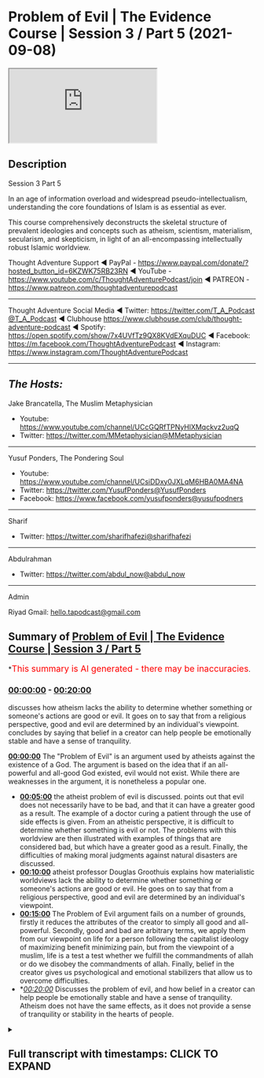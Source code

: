 # Problem of Evil | The Evidence Course | Session 3 / Part 5 (2021-09-08)

<iframe loading='lazy' src='https://www.youtube.com/embed/Bb6GSwEvkRg'></iframe>

## Description

Session 3  Part 5

In an age of information overload and widespread pseudo-intellectualism, understanding the core foundations of Islam is as essential as ever. 

This course comprehensively deconstructs the skeletal structure of prevalent ideologies and concepts such as atheism, scientism, materialism, secularism, and skepticism, in light of an all-encompassing intellectually robust Islamic worldview.

Thought Adventure Support
◄ PayPal - https://www.paypal.com/donate/?hosted_button_id=6KZWK75RB23RN 
◄ YouTube - https://www.youtube.com/c/ThoughtAdventurePodcast/join
◄ PATREON - https://www.patreon.com/thoughtadventurepodcast
____________________________________________________________________

Thought Adventure Social Media
◄ Twitter: https://twitter.com/T_A_Podcast​​@T_A_Podcast
◄ Clubhouse https://www.clubhouse.com/club/thought-adventure-podcast
◄ Spotify: https://open.spotify.com/show/7x4UVfTz9QX8KVdEXquDUC
◄ Facebook: https://m.facebook.com/ThoughtAdventurePodcast
◄ Instagram: https://www.instagram.com/ThoughtAdventurePodcast​

----------------------------------------------------------------

*The Hosts:*
-------------------
Jake Brancatella, The Muslim Metaphysician

- Youtube: https://www.youtube.com/channel/UCcGQRfTPNyHlXMqckvz2uqQ
- Twitter:  https://twitter.com/MMetaphysician​​@MMetaphysician

-------------------

Yusuf Ponders, The Pondering Soul

- Youtube: https://www.youtube.com/channel/UCsiDDxy0JXLqM6HBA0MA4NA
- Twitter: https://twitter.com/YusufPonders​​@YusufPonders
- Facebook: https://www.facebook.com/yusufponders​@yusufpodners

-------------------

Sharif

- Twitter: https://twitter.com/sharifhafezi​​@sharifhafezi

-------------------

Abdulrahman

- Twitter: https://twitter.com/abdul_now​@abdul_now

-------------------

Admin

Riyad 
Gmail: hello.tapodcast@gmail.com

## Summary of [Problem of Evil | The Evidence Course | Session 3 / Part 5](https://www.youtube.com/watch?v=Bb6GSwEvkRg)


*<span style="color:red; font-size:125%">This summary is AI generated - there may be inaccuracies</span>.

### [00:00:00](https://www.youtube.com/watch?v=Bb6GSwEvkRg&t=0) - [00:20:00](https://www.youtube.com/watch?v=Bb6GSwEvkRg&t=1200)

 discusses how atheism lacks the ability to determine whether something or someone's actions are good or evil. It goes on to say that from a religious perspective, good and evil are determined by an individual's viewpoint.  concludes by saying that belief in a creator can help people be emotionally stable and have a sense of tranquility.

**[00:00:00](https://www.youtube.com/watch?v=Bb6GSwEvkRg&t=0)** The "Problem of Evil" is an argument used by atheists against the existence of a God. The argument is based on the idea that if an all-powerful and all-good God existed, evil would not exist. While there are weaknesses in the argument, it is nonetheless a popular one.
* **[00:05:00](https://www.youtube.com/watch?v=Bb6GSwEvkRg&t=300)**  the atheist problem of evil is discussed.  points out that evil does not necessarily have to be bad, and that it can have a greater good as a result. The example of a doctor curing a patient through the use of side effects is given. From an atheistic perspective, it is difficult to determine whether something is evil or not. The problems with this worldview are then illustrated with examples of things that are considered bad, but which have a greater good as a result. Finally, the difficulties of making moral judgments against natural disasters are discussed.
* **[00:10:00](https://www.youtube.com/watch?v=Bb6GSwEvkRg&t=600)**  atheist professor Douglas Groothuis explains how materialistic worldviews lack the ability to determine whether something or someone's actions are good or evil. He goes on to say that from a religious perspective, good and evil are determined by an individual's viewpoint.
* **[00:15:00](https://www.youtube.com/watch?v=Bb6GSwEvkRg&t=900)** The Problem of Evil argument fails on a number of grounds, firstly it reduces the attributes of the creator to simply all good and all-powerful. Secondly, good and bad are arbitrary terms, we apply them from our viewpoint on life for a person following the capitalist ideology of maximizing benefit minimizing pain, but from the viewpoint of a muslim, life is a test a test whether we fulfill the commandments of allah or do we disobey the commandments of allah. Finally, belief in the creator gives us psychological and emotional stabilizers that allow us to overcome difficulties.
* **[00:20:00](https://www.youtube.com/watch?v=Bb6GSwEvkRg&t=1200)* Discusses the problem of evil, and how belief in a creator can help people be emotionally stable and have a sense of tranquility. Atheism does not have the same effects, as it does not provide a sense of tranquility or stability in the hearts of people.

<details><summary><h2>Full transcript with timestamps: CLICK TO EXPAND</h2></summary>

[0:00:15](https://youtu.be/Bb6GSwEvkRg?t=15) a famous comedian and actor in the uk  
[0:00:18](https://youtu.be/Bb6GSwEvkRg?t=18) he remarked on an interview  
[0:00:20](https://youtu.be/Bb6GSwEvkRg?t=20) he said  
[0:00:22](https://youtu.be/Bb6GSwEvkRg?t=22) about the world he said yes the world is  
[0:00:24](https://youtu.be/Bb6GSwEvkRg?t=24) very splendid but he also has in it  
[0:00:27](https://youtu.be/Bb6GSwEvkRg?t=27) insects whose whole life cycle is to  
[0:00:30](https://youtu.be/Bb6GSwEvkRg?t=30) burrow into the eyes of children and  
[0:00:32](https://youtu.be/Bb6GSwEvkRg?t=32) make them blind  
[0:00:34](https://youtu.be/Bb6GSwEvkRg?t=34) they eat outwards from the eyes why  
[0:00:37](https://youtu.be/Bb6GSwEvkRg?t=37) why did you do this to us and he's  
[0:00:38](https://youtu.be/Bb6GSwEvkRg?t=38) referring to god not  
[0:00:41](https://youtu.be/Bb6GSwEvkRg?t=41) you could easily have made a creation in  
[0:00:43](https://youtu.be/Bb6GSwEvkRg?t=43) which that didn't exist  
[0:00:45](https://youtu.be/Bb6GSwEvkRg?t=45) it is simply not acceptable  
[0:00:48](https://youtu.be/Bb6GSwEvkRg?t=48) one of the key arguments brought up  
[0:00:50](https://youtu.be/Bb6GSwEvkRg?t=50) constantly against belief in god is the  
[0:00:53](https://youtu.be/Bb6GSwEvkRg?t=53) argument known as the problem of evil  
[0:00:57](https://youtu.be/Bb6GSwEvkRg?t=57) and it's brought up by various atheists  
[0:01:00](https://youtu.be/Bb6GSwEvkRg?t=60) uh people who have problems with regards  
[0:01:02](https://youtu.be/Bb6GSwEvkRg?t=62) to the belief in the creator for a  
[0:01:03](https://youtu.be/Bb6GSwEvkRg?t=63) number of different reasons or two main  
[0:01:05](https://youtu.be/Bb6GSwEvkRg?t=65) reasons  
[0:01:06](https://youtu.be/Bb6GSwEvkRg?t=66) the first one that they bring up is a  
[0:01:08](https://youtu.be/Bb6GSwEvkRg?t=68) logical argument that is meant to show  
[0:01:11](https://youtu.be/Bb6GSwEvkRg?t=71) the contradictory nature of asserting an  
[0:01:13](https://youtu.be/Bb6GSwEvkRg?t=73) all-powerful all-good god  
[0:01:16](https://youtu.be/Bb6GSwEvkRg?t=76) the second reason why people bring this  
[0:01:18](https://youtu.be/Bb6GSwEvkRg?t=78) up is because an emotional argument  
[0:01:21](https://youtu.be/Bb6GSwEvkRg?t=81) you know bad things happen to them  
[0:01:23](https://youtu.be/Bb6GSwEvkRg?t=83) they're not happy about it they they  
[0:01:25](https://youtu.be/Bb6GSwEvkRg?t=85) want to look to blame somebody therefore  
[0:01:27](https://youtu.be/Bb6GSwEvkRg?t=87) they see  
[0:01:28](https://youtu.be/Bb6GSwEvkRg?t=88) god as the the reason for the problems  
[0:01:30](https://youtu.be/Bb6GSwEvkRg?t=90) and the difficulties in their life  
[0:01:33](https://youtu.be/Bb6GSwEvkRg?t=93) and if god exists  
[0:01:34](https://youtu.be/Bb6GSwEvkRg?t=94) why would i be put through these various  
[0:01:36](https://youtu.be/Bb6GSwEvkRg?t=96) difficulties  
[0:01:37](https://youtu.be/Bb6GSwEvkRg?t=97) why is it my life achieving only good  
[0:01:40](https://youtu.be/Bb6GSwEvkRg?t=100) outcomes  
[0:01:41](https://youtu.be/Bb6GSwEvkRg?t=101) why am i not achieving the maximum  
[0:01:43](https://youtu.be/Bb6GSwEvkRg?t=103) benefit  
[0:01:44](https://youtu.be/Bb6GSwEvkRg?t=104) so these are the two angles to the  
[0:01:46](https://youtu.be/Bb6GSwEvkRg?t=106) argument one is a logical argument an  
[0:01:49](https://youtu.be/Bb6GSwEvkRg?t=109) intellectual argument and the other one  
[0:01:51](https://youtu.be/Bb6GSwEvkRg?t=111) is more of an emotional argument and to  
[0:01:52](https://youtu.be/Bb6GSwEvkRg?t=112) be honest it's actually a harder  
[0:01:54](https://youtu.be/Bb6GSwEvkRg?t=114) argument to address the emotional  
[0:01:55](https://youtu.be/Bb6GSwEvkRg?t=115) argument  
[0:01:56](https://youtu.be/Bb6GSwEvkRg?t=116) because it goes to the very emotional  
[0:01:58](https://youtu.be/Bb6GSwEvkRg?t=118) disposition of a person  
[0:02:01](https://youtu.be/Bb6GSwEvkRg?t=121) but let's take the first which is the  
[0:02:03](https://youtu.be/Bb6GSwEvkRg?t=123) intellectual  
[0:02:04](https://youtu.be/Bb6GSwEvkRg?t=124) or the claim that there's an apparent  
[0:02:06](https://youtu.be/Bb6GSwEvkRg?t=126) contradiction in the logic of believing  
[0:02:09](https://youtu.be/Bb6GSwEvkRg?t=129) in an all-powerful all-good god  
[0:02:11](https://youtu.be/Bb6GSwEvkRg?t=131) so the argument is presented by the  
[0:02:14](https://youtu.be/Bb6GSwEvkRg?t=134) greek philosopher known as epicurus an  
[0:02:17](https://youtu.be/Bb6GSwEvkRg?t=137) epicorus  
[0:02:19](https://youtu.be/Bb6GSwEvkRg?t=139) uh states  
[0:02:22](https://youtu.be/Bb6GSwEvkRg?t=142) god is either willing to remove evil or  
[0:02:25](https://youtu.be/Bb6GSwEvkRg?t=145) is not able or else he is both willing  
[0:02:28](https://youtu.be/Bb6GSwEvkRg?t=148) and able  
[0:02:30](https://youtu.be/Bb6GSwEvkRg?t=150) if he is willing and not able he must  
[0:02:32](https://youtu.be/Bb6GSwEvkRg?t=152) then be weak  
[0:02:33](https://youtu.be/Bb6GSwEvkRg?t=153) which cannot be affirmed of god  
[0:02:36](https://youtu.be/Bb6GSwEvkRg?t=156) if he's able and not willing he must be  
[0:02:39](https://youtu.be/Bb6GSwEvkRg?t=159) envious  
[0:02:40](https://youtu.be/Bb6GSwEvkRg?t=160) which is likewise country likewise  
[0:02:43](https://youtu.be/Bb6GSwEvkRg?t=163) contrary to the nature of god  
[0:02:45](https://youtu.be/Bb6GSwEvkRg?t=165) if he is neither willing nor able he  
[0:02:47](https://youtu.be/Bb6GSwEvkRg?t=167) must be both envious and weak and  
[0:02:49](https://youtu.be/Bb6GSwEvkRg?t=169) consequently not god  
[0:02:51](https://youtu.be/Bb6GSwEvkRg?t=171) if he is both willing and able which  
[0:02:54](https://youtu.be/Bb6GSwEvkRg?t=174) only can which only can agree in the  
[0:02:57](https://youtu.be/Bb6GSwEvkRg?t=177) notion of god  
[0:02:58](https://youtu.be/Bb6GSwEvkRg?t=178) then why precedes evil or once then  
[0:03:01](https://youtu.be/Bb6GSwEvkRg?t=181) precedes evil  
[0:03:03](https://youtu.be/Bb6GSwEvkRg?t=183) so what epicurus is basically saying is  
[0:03:05](https://youtu.be/Bb6GSwEvkRg?t=185) arguing that  
[0:03:07](https://youtu.be/Bb6GSwEvkRg?t=187) if you got an all-good all-powerful god  
[0:03:10](https://youtu.be/Bb6GSwEvkRg?t=190) then why would this all-good  
[0:03:12](https://youtu.be/Bb6GSwEvkRg?t=192) all-powerful god create evil or allow  
[0:03:15](https://youtu.be/Bb6GSwEvkRg?t=195) evil to exist within the world so either  
[0:03:18](https://youtu.be/Bb6GSwEvkRg?t=198) god is not all good  
[0:03:21](https://youtu.be/Bb6GSwEvkRg?t=201) and but he's also but he's all-powerful  
[0:03:23](https://youtu.be/Bb6GSwEvkRg?t=203) so if that's the case then that can't be  
[0:03:25](https://youtu.be/Bb6GSwEvkRg?t=205) the the what they call the conception of  
[0:03:27](https://youtu.be/Bb6GSwEvkRg?t=207) god because god has to be maximally good  
[0:03:30](https://youtu.be/Bb6GSwEvkRg?t=210) or god is not all-powerful he may be all  
[0:03:34](https://youtu.be/Bb6GSwEvkRg?t=214) good but he's not able to stop the evil  
[0:03:36](https://youtu.be/Bb6GSwEvkRg?t=216) so therefore he's not all  
[0:03:38](https://youtu.be/Bb6GSwEvkRg?t=218) powerful  
[0:03:39](https://youtu.be/Bb6GSwEvkRg?t=219) and in such a case he isn't a god  
[0:03:42](https://youtu.be/Bb6GSwEvkRg?t=222) so they say okay this problem of evil  
[0:03:45](https://youtu.be/Bb6GSwEvkRg?t=225) demonstrates the contradictory nature in  
[0:03:48](https://youtu.be/Bb6GSwEvkRg?t=228) the attributes of the creator or  
[0:03:50](https://youtu.be/Bb6GSwEvkRg?t=230) attributes of god being all good and  
[0:03:52](https://youtu.be/Bb6GSwEvkRg?t=232) all-powerful but yet evil exists and if  
[0:03:55](https://youtu.be/Bb6GSwEvkRg?t=235) evil exists therefore god does not exist  
[0:03:57](https://youtu.be/Bb6GSwEvkRg?t=237) that's the that's the argument there's a  
[0:04:00](https://youtu.be/Bb6GSwEvkRg?t=240) number of flaws in this contention  
[0:04:02](https://youtu.be/Bb6GSwEvkRg?t=242) and this is what we'll seek to address  
[0:04:05](https://youtu.be/Bb6GSwEvkRg?t=245) firstly  
[0:04:06](https://youtu.be/Bb6GSwEvkRg?t=246) what they the atheists claim  
[0:04:08](https://youtu.be/Bb6GSwEvkRg?t=248) what are they when they claim that  
[0:04:10](https://youtu.be/Bb6GSwEvkRg?t=250) there's evil they're referring to two  
[0:04:11](https://youtu.be/Bb6GSwEvkRg?t=251) types of evil  
[0:04:13](https://youtu.be/Bb6GSwEvkRg?t=253) firstly  
[0:04:14](https://youtu.be/Bb6GSwEvkRg?t=254) evil like natural events volcanoes  
[0:04:17](https://youtu.be/Bb6GSwEvkRg?t=257) earthquakes diseases floods etc these  
[0:04:21](https://youtu.be/Bb6GSwEvkRg?t=261) are things outside of human control  
[0:04:24](https://youtu.be/Bb6GSwEvkRg?t=264) but is labeled  
[0:04:25](https://youtu.be/Bb6GSwEvkRg?t=265) as evil due to the damage they cause on  
[0:04:28](https://youtu.be/Bb6GSwEvkRg?t=268) life and the environment  
[0:04:31](https://youtu.be/Bb6GSwEvkRg?t=271) then there's another type of evil called  
[0:04:32](https://youtu.be/Bb6GSwEvkRg?t=272) moral evil  
[0:04:34](https://youtu.be/Bb6GSwEvkRg?t=274) that is where humans decide to perform  
[0:04:36](https://youtu.be/Bb6GSwEvkRg?t=276) evil acts like murder theft rape etc  
[0:04:40](https://youtu.be/Bb6GSwEvkRg?t=280) so the problem with this argument  
[0:04:43](https://youtu.be/Bb6GSwEvkRg?t=283) is that the the problem of evil argument  
[0:04:46](https://youtu.be/Bb6GSwEvkRg?t=286) is that presupposes that god exists with  
[0:04:48](https://youtu.be/Bb6GSwEvkRg?t=288) only two main attributes of being  
[0:04:52](https://youtu.be/Bb6GSwEvkRg?t=292) all-powerful and all good  
[0:04:55](https://youtu.be/Bb6GSwEvkRg?t=295) however the the argument  
[0:04:57](https://youtu.be/Bb6GSwEvkRg?t=297) ignores the fact that allah the creator  
[0:05:00](https://youtu.be/Bb6GSwEvkRg?t=300) has other attributes like all knowing  
[0:05:03](https://youtu.be/Bb6GSwEvkRg?t=303) and all wise amongst other names  
[0:05:06](https://youtu.be/Bb6GSwEvkRg?t=306) there could be a conceivable reason why  
[0:05:08](https://youtu.be/Bb6GSwEvkRg?t=308) evil exists  
[0:05:11](https://youtu.be/Bb6GSwEvkRg?t=311) and that it's and such a reason might be  
[0:05:13](https://youtu.be/Bb6GSwEvkRg?t=313) that it leads to a greater good  
[0:05:15](https://youtu.be/Bb6GSwEvkRg?t=315) let me give an example of this  
[0:05:18](https://youtu.be/Bb6GSwEvkRg?t=318) imagine if you had  
[0:05:19](https://youtu.be/Bb6GSwEvkRg?t=319) an illness you go to your doctor your  
[0:05:21](https://youtu.be/Bb6GSwEvkRg?t=321) doctor says you got a bacterial  
[0:05:23](https://youtu.be/Bb6GSwEvkRg?t=323) infection so you're given antibiotics  
[0:05:25](https://youtu.be/Bb6GSwEvkRg?t=325) and you find that while taking while in  
[0:05:27](https://youtu.be/Bb6GSwEvkRg?t=327) the middle of the course of antibiotics  
[0:05:29](https://youtu.be/Bb6GSwEvkRg?t=329) you get an upset stomach and maybe even  
[0:05:31](https://youtu.be/Bb6GSwEvkRg?t=331) diarrhea  
[0:05:32](https://youtu.be/Bb6GSwEvkRg?t=332) in the short term you don't feel much  
[0:05:34](https://youtu.be/Bb6GSwEvkRg?t=334) better in fact you probably feel worse  
[0:05:37](https://youtu.be/Bb6GSwEvkRg?t=337) but in the long term your condition is  
[0:05:39](https://youtu.be/Bb6GSwEvkRg?t=339) cured  
[0:05:40](https://youtu.be/Bb6GSwEvkRg?t=340) and the side effects from the medication  
[0:05:42](https://youtu.be/Bb6GSwEvkRg?t=342) they're gone  
[0:05:43](https://youtu.be/Bb6GSwEvkRg?t=343) so would it be rational to claim that  
[0:05:46](https://youtu.be/Bb6GSwEvkRg?t=346) the doctor is evil or not capable  
[0:05:49](https://youtu.be/Bb6GSwEvkRg?t=349) because in the short term you suffer  
[0:05:51](https://youtu.be/Bb6GSwEvkRg?t=351) from side effects for the treatment  
[0:05:54](https://youtu.be/Bb6GSwEvkRg?t=354) no because it leads to a greater good  
[0:05:57](https://youtu.be/Bb6GSwEvkRg?t=357) and so you suffer from some side effects  
[0:06:00](https://youtu.be/Bb6GSwEvkRg?t=360) in order to achieve to cure something  
[0:06:02](https://youtu.be/Bb6GSwEvkRg?t=362) better  
[0:06:03](https://youtu.be/Bb6GSwEvkRg?t=363) similarly we have to appreciate that  
[0:06:04](https://youtu.be/Bb6GSwEvkRg?t=364) while we are temporal creatures meaning  
[0:06:07](https://youtu.be/Bb6GSwEvkRg?t=367) we live within you know time so we can't  
[0:06:10](https://youtu.be/Bb6GSwEvkRg?t=370) see the the  
[0:06:12](https://youtu.be/Bb6GSwEvkRg?t=372) the future you know we go from the past  
[0:06:14](https://youtu.be/Bb6GSwEvkRg?t=374) to present to the future we can't see  
[0:06:16](https://youtu.be/Bb6GSwEvkRg?t=376) what's going on  
[0:06:18](https://youtu.be/Bb6GSwEvkRg?t=378) that  
[0:06:19](https://youtu.be/Bb6GSwEvkRg?t=379) we have a very limited perspective  
[0:06:22](https://youtu.be/Bb6GSwEvkRg?t=382) and a very individualistic perspective  
[0:06:24](https://youtu.be/Bb6GSwEvkRg?t=384) you know from an individual i can only  
[0:06:25](https://youtu.be/Bb6GSwEvkRg?t=385) see from my own perspective at a very  
[0:06:28](https://youtu.be/Bb6GSwEvkRg?t=388) limited scope of the reality  
[0:06:31](https://youtu.be/Bb6GSwEvkRg?t=391) the creator however is not bound by  
[0:06:33](https://youtu.be/Bb6GSwEvkRg?t=393) these limitations  
[0:06:35](https://youtu.be/Bb6GSwEvkRg?t=395) the creator exists beyond time  
[0:06:37](https://youtu.be/Bb6GSwEvkRg?t=397) and the creator is all-knowing  
[0:06:39](https://youtu.be/Bb6GSwEvkRg?t=399) and therefore knows past present and  
[0:06:41](https://youtu.be/Bb6GSwEvkRg?t=401) future as one source of knowledge  
[0:06:44](https://youtu.be/Bb6GSwEvkRg?t=404) while we have a very small perspective  
[0:06:46](https://youtu.be/Bb6GSwEvkRg?t=406) of the universe allah has total  
[0:06:48](https://youtu.be/Bb6GSwEvkRg?t=408) perspective of the universe i the whole  
[0:06:51](https://youtu.be/Bb6GSwEvkRg?t=411) the whole picture  
[0:06:53](https://youtu.be/Bb6GSwEvkRg?t=413) and so  
[0:06:54](https://youtu.be/Bb6GSwEvkRg?t=414) the quran allah mentions in the quran a  
[0:06:58](https://youtu.be/Bb6GSwEvkRg?t=418) particular story and i'm going to  
[0:07:00](https://youtu.be/Bb6GSwEvkRg?t=420) not go into the details of the story but  
[0:07:01](https://youtu.be/Bb6GSwEvkRg?t=421) just make one or two points to highlight  
[0:07:03](https://youtu.be/Bb6GSwEvkRg?t=423) this issue  
[0:07:04](https://youtu.be/Bb6GSwEvkRg?t=424) the quran explains a story about khidr  
[0:07:08](https://youtu.be/Bb6GSwEvkRg?t=428) and musa alaysalam  
[0:07:10](https://youtu.be/Bb6GSwEvkRg?t=430) and those various examples in which  
[0:07:13](https://youtu.be/Bb6GSwEvkRg?t=433) he undertook actions that from musa  
[0:07:16](https://youtu.be/Bb6GSwEvkRg?t=436) al-islam's perspective from his view  
[0:07:19](https://youtu.be/Bb6GSwEvkRg?t=439) he saw it as evil as wrong  
[0:07:21](https://youtu.be/Bb6GSwEvkRg?t=441) but when hidden finally mentioned  
[0:07:23](https://youtu.be/Bb6GSwEvkRg?t=443) overall reasons behind this  
[0:07:26](https://youtu.be/Bb6GSwEvkRg?t=446) and behind why he did it and why god  
[0:07:28](https://youtu.be/Bb6GSwEvkRg?t=448) told him and ordered him to do it then  
[0:07:30](https://youtu.be/Bb6GSwEvkRg?t=450) musa alaysam was able to see the good in  
[0:07:33](https://youtu.be/Bb6GSwEvkRg?t=453) them for example when hidden he damaged  
[0:07:36](https://youtu.be/Bb6GSwEvkRg?t=456) a ship that was laden full of goods from  
[0:07:39](https://youtu.be/Bb6GSwEvkRg?t=459) a town  
[0:07:40](https://youtu.be/Bb6GSwEvkRg?t=460) and it stopped it from you know  
[0:07:42](https://youtu.be/Bb6GSwEvkRg?t=462) traveling in order to engage in trade to  
[0:07:45](https://youtu.be/Bb6GSwEvkRg?t=465) faraway towns and heder mentioned the  
[0:07:48](https://youtu.be/Bb6GSwEvkRg?t=468) reason why he damaged the ship was  
[0:07:50](https://youtu.be/Bb6GSwEvkRg?t=470) because the ship was going to pass  
[0:07:53](https://youtu.be/Bb6GSwEvkRg?t=473) through the the seaways of a king who  
[0:07:56](https://youtu.be/Bb6GSwEvkRg?t=476) would who is going to take that wealth  
[0:07:59](https://youtu.be/Bb6GSwEvkRg?t=479) and use it for his own revenue and so to  
[0:08:01](https://youtu.be/Bb6GSwEvkRg?t=481) save the revenue and the wealth of the  
[0:08:03](https://youtu.be/Bb6GSwEvkRg?t=483) town he damaged the ship to prevent it  
[0:08:06](https://youtu.be/Bb6GSwEvkRg?t=486) from sailing  
[0:08:07](https://youtu.be/Bb6GSwEvkRg?t=487) this striking example  
[0:08:10](https://youtu.be/Bb6GSwEvkRg?t=490) shows that sometimes  
[0:08:12](https://youtu.be/Bb6GSwEvkRg?t=492) certain things we see as bad  
[0:08:15](https://youtu.be/Bb6GSwEvkRg?t=495) but rather they have a greater good that  
[0:08:19](https://youtu.be/Bb6GSwEvkRg?t=499) results from them there's a greater  
[0:08:20](https://youtu.be/Bb6GSwEvkRg?t=500) reason for these limited uh bad things  
[0:08:24](https://youtu.be/Bb6GSwEvkRg?t=504) even if we don't know the reason another  
[0:08:26](https://youtu.be/Bb6GSwEvkRg?t=506) example of this is like volcanoes they  
[0:08:28](https://youtu.be/Bb6GSwEvkRg?t=508) may be destructive but they also  
[0:08:30](https://youtu.be/Bb6GSwEvkRg?t=510) fertilize the soil to allow plants to  
[0:08:33](https://youtu.be/Bb6GSwEvkRg?t=513) grow and also therefore crops  
[0:08:36](https://youtu.be/Bb6GSwEvkRg?t=516) so the first criticism criticism to this  
[0:08:38](https://youtu.be/Bb6GSwEvkRg?t=518) argument of the problem problem of evil  
[0:08:40](https://youtu.be/Bb6GSwEvkRg?t=520) that atheists give us  
[0:08:42](https://youtu.be/Bb6GSwEvkRg?t=522) is to say that we cannot term something  
[0:08:44](https://youtu.be/Bb6GSwEvkRg?t=524) truly evil or bad while being ignorant  
[0:08:48](https://youtu.be/Bb6GSwEvkRg?t=528) of the full picture of what will happen  
[0:08:50](https://youtu.be/Bb6GSwEvkRg?t=530) we are arguing from an ignorant  
[0:08:52](https://youtu.be/Bb6GSwEvkRg?t=532) perspective  
[0:08:54](https://youtu.be/Bb6GSwEvkRg?t=534) secondly  
[0:08:55](https://youtu.be/Bb6GSwEvkRg?t=535) terms like good and evil are problematic  
[0:08:58](https://youtu.be/Bb6GSwEvkRg?t=538) terms anyway for atheists  
[0:09:00](https://youtu.be/Bb6GSwEvkRg?t=540) what do we mean by good what do we mean  
[0:09:02](https://youtu.be/Bb6GSwEvkRg?t=542) by evil how do we assess these terms and  
[0:09:04](https://youtu.be/Bb6GSwEvkRg?t=544) make moral judgments particularly from a  
[0:09:06](https://youtu.be/Bb6GSwEvkRg?t=546) materialistic outlook  
[0:09:09](https://youtu.be/Bb6GSwEvkRg?t=549) are volcanoes for example evil or are  
[0:09:12](https://youtu.be/Bb6GSwEvkRg?t=552) they simply events within the universe  
[0:09:14](https://youtu.be/Bb6GSwEvkRg?t=554) from a materialistic perspective from  
[0:09:16](https://youtu.be/Bb6GSwEvkRg?t=556) you know just viewing everything that we  
[0:09:17](https://youtu.be/Bb6GSwEvkRg?t=557) are just a product of the universe from  
[0:09:19](https://youtu.be/Bb6GSwEvkRg?t=559) the physical universe  
[0:09:21](https://youtu.be/Bb6GSwEvkRg?t=561) then events like hurricanes like  
[0:09:24](https://youtu.be/Bb6GSwEvkRg?t=564) volcanoes like earthquakes that damages  
[0:09:26](https://youtu.be/Bb6GSwEvkRg?t=566) lives and properties  
[0:09:28](https://youtu.be/Bb6GSwEvkRg?t=568) they're neither good nor bad they're  
[0:09:30](https://youtu.be/Bb6GSwEvkRg?t=570) just events within the universe  
[0:09:33](https://youtu.be/Bb6GSwEvkRg?t=573) so this materialistic or atheistic  
[0:09:36](https://youtu.be/Bb6GSwEvkRg?t=576) worldview has a fundamental problem in  
[0:09:38](https://youtu.be/Bb6GSwEvkRg?t=578) being able to determine whether we can  
[0:09:40](https://youtu.be/Bb6GSwEvkRg?t=580) even make these types of moral judgments  
[0:09:43](https://youtu.be/Bb6GSwEvkRg?t=583) against  
[0:09:44](https://youtu.be/Bb6GSwEvkRg?t=584) uh against uh  
[0:09:48](https://youtu.be/Bb6GSwEvkRg?t=588) earthquakes and natural disasters but it  
[0:09:50](https://youtu.be/Bb6GSwEvkRg?t=590) gets even worse it gets even problematic  
[0:09:52](https://youtu.be/Bb6GSwEvkRg?t=592) for them  
[0:09:53](https://youtu.be/Bb6GSwEvkRg?t=593) for instance  
[0:09:54](https://youtu.be/Bb6GSwEvkRg?t=594) if the universe began to exist from  
[0:09:56](https://youtu.be/Bb6GSwEvkRg?t=596) nothing by nothing and for no reason  
[0:10:00](https://youtu.be/Bb6GSwEvkRg?t=600) whatsoever  
[0:10:01](https://youtu.be/Bb6GSwEvkRg?t=601) and that the universal laws are deter  
[0:10:04](https://youtu.be/Bb6GSwEvkRg?t=604) that determine the behavior of objects  
[0:10:06](https://youtu.be/Bb6GSwEvkRg?t=606) and events within the universe just  
[0:10:07](https://youtu.be/Bb6GSwEvkRg?t=607) happen to exist the way that they do the  
[0:10:09](https://youtu.be/Bb6GSwEvkRg?t=609) universe came into existence happens to  
[0:10:12](https://youtu.be/Bb6GSwEvkRg?t=612) have these laws and these laws you know  
[0:10:14](https://youtu.be/Bb6GSwEvkRg?t=614) affect the behavior of matters  
[0:10:16](https://youtu.be/Bb6GSwEvkRg?t=616) then events like earthquakes etc are  
[0:10:18](https://youtu.be/Bb6GSwEvkRg?t=618) simply the product of these universal  
[0:10:20](https://youtu.be/Bb6GSwEvkRg?t=620) there's no morality  
[0:10:22](https://youtu.be/Bb6GSwEvkRg?t=622) but also  
[0:10:23](https://youtu.be/Bb6GSwEvkRg?t=623) there's no morality for human beings as  
[0:10:26](https://youtu.be/Bb6GSwEvkRg?t=626) well  
[0:10:27](https://youtu.be/Bb6GSwEvkRg?t=627) we cannot say what is a morally wrong or  
[0:10:30](https://youtu.be/Bb6GSwEvkRg?t=630) what's a morally right or morally wrong  
[0:10:32](https://youtu.be/Bb6GSwEvkRg?t=632) judgment  
[0:10:33](https://youtu.be/Bb6GSwEvkRg?t=633) and that's because the human  
[0:10:35](https://youtu.be/Bb6GSwEvkRg?t=635) decision-making process from a  
[0:10:37](https://youtu.be/Bb6GSwEvkRg?t=637) materialistic atheist worldview  
[0:10:39](https://youtu.be/Bb6GSwEvkRg?t=639) the human decision-making process is  
[0:10:41](https://youtu.be/Bb6GSwEvkRg?t=641) built upon  
[0:10:43](https://youtu.be/Bb6GSwEvkRg?t=643) blind  
[0:10:44](https://youtu.be/Bb6GSwEvkRg?t=644) you know naturalistic  
[0:10:46](https://youtu.be/Bb6GSwEvkRg?t=646) non explain explanatory uh events that  
[0:10:50](https://youtu.be/Bb6GSwEvkRg?t=650) take place so blind materialistic events  
[0:10:52](https://youtu.be/Bb6GSwEvkRg?t=652) that take place  
[0:10:53](https://youtu.be/Bb6GSwEvkRg?t=653) then we have so we have no choices over  
[0:10:56](https://youtu.be/Bb6GSwEvkRg?t=656) our behavior think about it  
[0:10:58](https://youtu.be/Bb6GSwEvkRg?t=658) if your choices are determined by  
[0:11:00](https://youtu.be/Bb6GSwEvkRg?t=660) unconscious processes taking place in  
[0:11:03](https://youtu.be/Bb6GSwEvkRg?t=663) your brain only  
[0:11:04](https://youtu.be/Bb6GSwEvkRg?t=664) and these conscious processes are simply  
[0:11:07](https://youtu.be/Bb6GSwEvkRg?t=667) following universal laws  
[0:11:09](https://youtu.be/Bb6GSwEvkRg?t=669) nobody determined these universal laws  
[0:11:10](https://youtu.be/Bb6GSwEvkRg?t=670) they just happen to exist the way they  
[0:11:12](https://youtu.be/Bb6GSwEvkRg?t=672) did then when we think we are making a  
[0:11:15](https://youtu.be/Bb6GSwEvkRg?t=675) choice is in reality simply following  
[0:11:17](https://youtu.be/Bb6GSwEvkRg?t=677) the inevitable chemical reactions  
[0:11:20](https://youtu.be/Bb6GSwEvkRg?t=680) yeah and other physical reactions  
[0:11:22](https://youtu.be/Bb6GSwEvkRg?t=682) occurring within our brains so we're not  
[0:11:25](https://youtu.be/Bb6GSwEvkRg?t=685) really making moral choices we're not  
[0:11:27](https://youtu.be/Bb6GSwEvkRg?t=687) free and making free choices  
[0:11:29](https://youtu.be/Bb6GSwEvkRg?t=689) therefore from a materialistic view we  
[0:11:32](https://youtu.be/Bb6GSwEvkRg?t=692) don't really have we don't have this  
[0:11:34](https://youtu.be/Bb6GSwEvkRg?t=694) concept of free will we don't have the  
[0:11:35](https://youtu.be/Bb6GSwEvkRg?t=695) ability to make free choices so if we  
[0:11:37](https://youtu.be/Bb6GSwEvkRg?t=697) don't have the ability to make free  
[0:11:39](https://youtu.be/Bb6GSwEvkRg?t=699) choices how can we determine whether  
[0:11:41](https://youtu.be/Bb6GSwEvkRg?t=701) something or even someone's action are  
[0:11:44](https://youtu.be/Bb6GSwEvkRg?t=704) good and evil or good or evil we can't  
[0:11:46](https://youtu.be/Bb6GSwEvkRg?t=706) because we can't say the person's made  
[0:11:47](https://youtu.be/Bb6GSwEvkRg?t=707) the choice or not  
[0:11:49](https://youtu.be/Bb6GSwEvkRg?t=709) he didn't have the moral choice he was  
[0:11:50](https://youtu.be/Bb6GSwEvkRg?t=710) compelled to make those choices due to  
[0:11:52](https://youtu.be/Bb6GSwEvkRg?t=712) his brain chemistry following universal  
[0:11:54](https://youtu.be/Bb6GSwEvkRg?t=714) laws that are predicted predicated that  
[0:11:57](https://youtu.be/Bb6GSwEvkRg?t=717) are pred predicated his actions just  
[0:11:59](https://youtu.be/Bb6GSwEvkRg?t=719) like the black widow spider we can't say  
[0:12:01](https://youtu.be/Bb6GSwEvkRg?t=721) the black widow spider is evil because  
[0:12:03](https://youtu.be/Bb6GSwEvkRg?t=723) the the female spider eats its mate  
[0:12:06](https://youtu.be/Bb6GSwEvkRg?t=726) after mating with the spider the male  
[0:12:08](https://youtu.be/Bb6GSwEvkRg?t=728) spider can't say well that's a bit of an  
[0:12:10](https://youtu.be/Bb6GSwEvkRg?t=730) evil action to do it was  
[0:12:12](https://youtu.be/Bb6GSwEvkRg?t=732) determined to do the action it didn't  
[0:12:15](https://youtu.be/Bb6GSwEvkRg?t=735) have a choice the difference between us  
[0:12:17](https://youtu.be/Bb6GSwEvkRg?t=737) and in that situation is all is only the  
[0:12:19](https://youtu.be/Bb6GSwEvkRg?t=739) the fact that we have the illusion that  
[0:12:22](https://youtu.be/Bb6GSwEvkRg?t=742) we have a choice but in reality  
[0:12:24](https://youtu.be/Bb6GSwEvkRg?t=744) according to this particular view  
[0:12:26](https://youtu.be/Bb6GSwEvkRg?t=746) atheist materialistic view of the  
[0:12:28](https://youtu.be/Bb6GSwEvkRg?t=748) production of the human mind and  
[0:12:30](https://youtu.be/Bb6GSwEvkRg?t=750) everything else within the universe then  
[0:12:32](https://youtu.be/Bb6GSwEvkRg?t=752) there are no choices and if there are no  
[0:12:34](https://youtu.be/Bb6GSwEvkRg?t=754) choices there are no moral judgments we  
[0:12:36](https://youtu.be/Bb6GSwEvkRg?t=756) don't i don't make the decision to be  
[0:12:37](https://youtu.be/Bb6GSwEvkRg?t=757) morally good or morally bad that  
[0:12:39](https://youtu.be/Bb6GSwEvkRg?t=759) decision has already been predetermined  
[0:12:41](https://youtu.be/Bb6GSwEvkRg?t=761) since the time of the beginning  
[0:12:43](https://youtu.be/Bb6GSwEvkRg?t=763) beginning of the big bang  
[0:12:45](https://youtu.be/Bb6GSwEvkRg?t=765) intuitively we accept that we can make  
[0:12:48](https://youtu.be/Bb6GSwEvkRg?t=768) moral choices and the only way to  
[0:12:50](https://youtu.be/Bb6GSwEvkRg?t=770) explain this that we have free will  
[0:12:54](https://youtu.be/Bb6GSwEvkRg?t=774) and that we can make moral choices is  
[0:12:56](https://youtu.be/Bb6GSwEvkRg?t=776) actually believing that there is a  
[0:12:58](https://youtu.be/Bb6GSwEvkRg?t=778) creator a necessary being beyond the  
[0:13:00](https://youtu.be/Bb6GSwEvkRg?t=780) universe  
[0:13:01](https://youtu.be/Bb6GSwEvkRg?t=781) who created us with the ability to make  
[0:13:04](https://youtu.be/Bb6GSwEvkRg?t=784) free choices  
[0:13:05](https://youtu.be/Bb6GSwEvkRg?t=785) further point  
[0:13:06](https://youtu.be/Bb6GSwEvkRg?t=786) simply saying i don't so this is the  
[0:13:09](https://youtu.be/Bb6GSwEvkRg?t=789) third point now  
[0:13:10](https://youtu.be/Bb6GSwEvkRg?t=790) simply saying i don't like the effects  
[0:13:13](https://youtu.be/Bb6GSwEvkRg?t=793) of a certain event  
[0:13:15](https://youtu.be/Bb6GSwEvkRg?t=795) doesn't determine determine the event as  
[0:13:17](https://youtu.be/Bb6GSwEvkRg?t=797) evil just because i don't like it so i  
[0:13:19](https://youtu.be/Bb6GSwEvkRg?t=799) don't like something or i like something  
[0:13:22](https://youtu.be/Bb6GSwEvkRg?t=802) doesn't make things good or evil based  
[0:13:24](https://youtu.be/Bb6GSwEvkRg?t=804) upon my likes and dislikes because if  
[0:13:26](https://youtu.be/Bb6GSwEvkRg?t=806) you make your likes and dislikes the  
[0:13:28](https://youtu.be/Bb6GSwEvkRg?t=808) basis of your moral decisions then they  
[0:13:30](https://youtu.be/Bb6GSwEvkRg?t=810) will render all morality subjective to  
[0:13:34](https://youtu.be/Bb6GSwEvkRg?t=814) you there is no objective moral value  
[0:13:36](https://youtu.be/Bb6GSwEvkRg?t=816) now and if there's no objective moral  
[0:13:38](https://youtu.be/Bb6GSwEvkRg?t=818) value beyond you yourself  
[0:13:40](https://youtu.be/Bb6GSwEvkRg?t=820) then how can you apply this upon the  
[0:13:42](https://youtu.be/Bb6GSwEvkRg?t=822) creator it's just your own subjective  
[0:13:45](https://youtu.be/Bb6GSwEvkRg?t=825) tastes  
[0:13:47](https://youtu.be/Bb6GSwEvkRg?t=827) this points to the fact that morality  
[0:13:50](https://youtu.be/Bb6GSwEvkRg?t=830) also is built upon a person's viewpoint  
[0:13:52](https://youtu.be/Bb6GSwEvkRg?t=832) on life and is not an objective fact and  
[0:13:55](https://youtu.be/Bb6GSwEvkRg?t=835) can be sensed and that we cannot to  
[0:13:57](https://youtu.be/Bb6GSwEvkRg?t=837) determine morality objectively simply  
[0:14:00](https://youtu.be/Bb6GSwEvkRg?t=840) sensing it from the acts themselves  
[0:14:03](https://youtu.be/Bb6GSwEvkRg?t=843) but rather we understand what our  
[0:14:06](https://youtu.be/Bb6GSwEvkRg?t=846) morality is and then or as a  
[0:14:08](https://youtu.be/Bb6GSwEvkRg?t=848) metaphysical principle or as an  
[0:14:10](https://youtu.be/Bb6GSwEvkRg?t=850) assumption or upon how we view our  
[0:14:12](https://youtu.be/Bb6GSwEvkRg?t=852) purpose of life and then we superimpose  
[0:14:14](https://youtu.be/Bb6GSwEvkRg?t=854) this  
[0:14:15](https://youtu.be/Bb6GSwEvkRg?t=855) upon  
[0:14:16](https://youtu.be/Bb6GSwEvkRg?t=856) events and actions that take place  
[0:14:20](https://youtu.be/Bb6GSwEvkRg?t=860) therefore  
[0:14:22](https://youtu.be/Bb6GSwEvkRg?t=862) when you have a muslim  
[0:14:24](https://youtu.be/Bb6GSwEvkRg?t=864) a morally good act will be determined by  
[0:14:28](https://youtu.be/Bb6GSwEvkRg?t=868) his viewpoint that he is here to worship  
[0:14:30](https://youtu.be/Bb6GSwEvkRg?t=870) allah and seek the pleasure of allah so  
[0:14:34](https://youtu.be/Bb6GSwEvkRg?t=874) that action which  
[0:14:35](https://youtu.be/Bb6GSwEvkRg?t=875) allah is pleased with is termed good  
[0:14:39](https://youtu.be/Bb6GSwEvkRg?t=879) the action that allah is displeased with  
[0:14:42](https://youtu.be/Bb6GSwEvkRg?t=882) is termed evil so good and evil is  
[0:14:45](https://youtu.be/Bb6GSwEvkRg?t=885) turned according to this framework so  
[0:14:47](https://youtu.be/Bb6GSwEvkRg?t=887) from an islamic point of view we don't  
[0:14:50](https://youtu.be/Bb6GSwEvkRg?t=890) say natural disasters are good or evil  
[0:14:52](https://youtu.be/Bb6GSwEvkRg?t=892) they're neither good nor  
[0:14:54](https://youtu.be/Bb6GSwEvkRg?t=894) evil  
[0:14:55](https://youtu.be/Bb6GSwEvkRg?t=895) rather they're just events  
[0:14:57](https://youtu.be/Bb6GSwEvkRg?t=897) and the good and the evil the moral  
[0:14:58](https://youtu.be/Bb6GSwEvkRg?t=898) judgments  
[0:15:00](https://youtu.be/Bb6GSwEvkRg?t=900) are based or the morality or the  
[0:15:02](https://youtu.be/Bb6GSwEvkRg?t=902) accountability in terms of what is how  
[0:15:04](https://youtu.be/Bb6GSwEvkRg?t=904) we respond to such an event  
[0:15:08](https://youtu.be/Bb6GSwEvkRg?t=908) this will determine whether what we're  
[0:15:10](https://youtu.be/Bb6GSwEvkRg?t=910) doing is morally good or is morally evil  
[0:15:13](https://youtu.be/Bb6GSwEvkRg?t=913) i do we respond to a natural disaster or  
[0:15:16](https://youtu.be/Bb6GSwEvkRg?t=916) an event that's outside of our control  
[0:15:18](https://youtu.be/Bb6GSwEvkRg?t=918) according to the commands of allah are  
[0:15:21](https://youtu.be/Bb6GSwEvkRg?t=921) we going to respond to it according to  
[0:15:23](https://youtu.be/Bb6GSwEvkRg?t=923) what displeases the allah and therefore  
[0:15:25](https://youtu.be/Bb6GSwEvkRg?t=925) outside the commands of allah in this  
[0:15:29](https://youtu.be/Bb6GSwEvkRg?t=929) way the muslim is given a unique view  
[0:15:32](https://youtu.be/Bb6GSwEvkRg?t=932) towards events he may not like it which  
[0:15:35](https://youtu.be/Bb6GSwEvkRg?t=935) may be beyond his control but he  
[0:15:37](https://youtu.be/Bb6GSwEvkRg?t=937) understands how to respond to those  
[0:15:40](https://youtu.be/Bb6GSwEvkRg?t=940) events in a moral way by following the  
[0:15:43](https://youtu.be/Bb6GSwEvkRg?t=943) commands and prohibitions laid down in  
[0:15:45](https://youtu.be/Bb6GSwEvkRg?t=945) islam  
[0:15:46](https://youtu.be/Bb6GSwEvkRg?t=946) and laid down by allah  
[0:15:48](https://youtu.be/Bb6GSwEvkRg?t=948) this is different to a capitalist who  
[0:15:50](https://youtu.be/Bb6GSwEvkRg?t=950) sees good and evil only in the paradigms  
[0:15:52](https://youtu.be/Bb6GSwEvkRg?t=952) of likes and dislikes or more  
[0:15:54](https://youtu.be/Bb6GSwEvkRg?t=954) specifically what gives them pleasure  
[0:15:57](https://youtu.be/Bb6GSwEvkRg?t=957) and what you know keeps the pain away or  
[0:15:59](https://youtu.be/Bb6GSwEvkRg?t=959) what causes material benefit  
[0:16:02](https://youtu.be/Bb6GSwEvkRg?t=962) and material harm  
[0:16:04](https://youtu.be/Bb6GSwEvkRg?t=964) this viewpoint therefore is effectively  
[0:16:06](https://youtu.be/Bb6GSwEvkRg?t=966) saying how do we maximize that our  
[0:16:08](https://youtu.be/Bb6GSwEvkRg?t=968) purpose of life here is to maximize our  
[0:16:10](https://youtu.be/Bb6GSwEvkRg?t=970) pleasures and maximize our own benefit  
[0:16:13](https://youtu.be/Bb6GSwEvkRg?t=973) that's how he views life  
[0:16:15](https://youtu.be/Bb6GSwEvkRg?t=975) it cannot factor in as a result  
[0:16:17](https://youtu.be/Bb6GSwEvkRg?t=977) illnesses because illnesses as a result  
[0:16:19](https://youtu.be/Bb6GSwEvkRg?t=979) damages his health stops him from having  
[0:16:21](https://youtu.be/Bb6GSwEvkRg?t=981) a good time as a result from that  
[0:16:24](https://youtu.be/Bb6GSwEvkRg?t=984) viewpoint he terms an illness and evil  
[0:16:28](https://youtu.be/Bb6GSwEvkRg?t=988) so  
[0:16:28](https://youtu.be/Bb6GSwEvkRg?t=988) when a person  
[0:16:30](https://youtu.be/Bb6GSwEvkRg?t=990) faces a natural disaster that causing  
[0:16:32](https://youtu.be/Bb6GSwEvkRg?t=992) pain or material loss are viewed from  
[0:16:35](https://youtu.be/Bb6GSwEvkRg?t=995) this angle from a capitalist angle and  
[0:16:38](https://youtu.be/Bb6GSwEvkRg?t=998) leave a person without the emotion  
[0:16:40](https://youtu.be/Bb6GSwEvkRg?t=1000) leaves a person without the emotional or  
[0:16:42](https://youtu.be/Bb6GSwEvkRg?t=1002) psychological concepts that provide them  
[0:16:46](https://youtu.be/Bb6GSwEvkRg?t=1006) with patience and perseverance to  
[0:16:48](https://youtu.be/Bb6GSwEvkRg?t=1008) overcome such difficulty or to help  
[0:16:50](https://youtu.be/Bb6GSwEvkRg?t=1010) others face such difficulty believing  
[0:16:52](https://youtu.be/Bb6GSwEvkRg?t=1012) that the ultimate good is with allah  
[0:16:56](https://youtu.be/Bb6GSwEvkRg?t=1016) so if you think you're here to achieve  
[0:16:58](https://youtu.be/Bb6GSwEvkRg?t=1018) ultimate pleasures in this life and you  
[0:17:01](https://youtu.be/Bb6GSwEvkRg?t=1021) don't achieve it then what's going to  
[0:17:03](https://youtu.be/Bb6GSwEvkRg?t=1023) happen you're going to feel depressed  
[0:17:06](https://youtu.be/Bb6GSwEvkRg?t=1026) you're going to feel sad you're going to  
[0:17:07](https://youtu.be/Bb6GSwEvkRg?t=1027) not have those psychological you know  
[0:17:10](https://youtu.be/Bb6GSwEvkRg?t=1030) support mechanisms concepts that are  
[0:17:12](https://youtu.be/Bb6GSwEvkRg?t=1032) going to allow you to face the  
[0:17:14](https://youtu.be/Bb6GSwEvkRg?t=1034) difficulties within life the prophet  
[0:17:16](https://youtu.be/Bb6GSwEvkRg?t=1036) sallallahu alaihi wasallam said stated  
[0:17:20](https://youtu.be/Bb6GSwEvkRg?t=1040) amazing is the affair of the believer  
[0:17:23](https://youtu.be/Bb6GSwEvkRg?t=1043) verily all of his affair is good and  
[0:17:25](https://youtu.be/Bb6GSwEvkRg?t=1045) this is not  
[0:17:27](https://youtu.be/Bb6GSwEvkRg?t=1047) for for one except the believer so  
[0:17:29](https://youtu.be/Bb6GSwEvkRg?t=1049) amazing is the affair of the believer if  
[0:17:31](https://youtu.be/Bb6GSwEvkRg?t=1051) something is good something of good or  
[0:17:34](https://youtu.be/Bb6GSwEvkRg?t=1054) happiness befalls him he is grateful  
[0:17:37](https://youtu.be/Bb6GSwEvkRg?t=1057) and if and that is good for him and if  
[0:17:40](https://youtu.be/Bb6GSwEvkRg?t=1060) something of harm befalls him he is  
[0:17:43](https://youtu.be/Bb6GSwEvkRg?t=1063) patient and that is good for him  
[0:17:45](https://youtu.be/Bb6GSwEvkRg?t=1065) so any situation for a believer is  
[0:17:48](https://youtu.be/Bb6GSwEvkRg?t=1068) always good if he faces good it faces  
[0:17:51](https://youtu.be/Bb6GSwEvkRg?t=1071) something that he likes then  
[0:17:52](https://youtu.be/Bb6GSwEvkRg?t=1072) alhamdulillah he's grateful to allah if  
[0:17:55](https://youtu.be/Bb6GSwEvkRg?t=1075) he faces something difficult and he's  
[0:17:57](https://youtu.be/Bb6GSwEvkRg?t=1077) patient and perseverant persevering with  
[0:17:59](https://youtu.be/Bb6GSwEvkRg?t=1079) it then alhamdulillah allah is pleased  
[0:18:01](https://youtu.be/Bb6GSwEvkRg?t=1081) with him and reward him greatly in the  
[0:18:03](https://youtu.be/Bb6GSwEvkRg?t=1083) hereafter  
[0:18:05](https://youtu.be/Bb6GSwEvkRg?t=1085) so therefore as for so  
[0:18:08](https://youtu.be/Bb6GSwEvkRg?t=1088) so this gives a very unique view towards  
[0:18:12](https://youtu.be/Bb6GSwEvkRg?t=1092) how we understand good and evil that  
[0:18:14](https://youtu.be/Bb6GSwEvkRg?t=1094) they are relational views and so even if  
[0:18:17](https://youtu.be/Bb6GSwEvkRg?t=1097) somebody turns around and says you know  
[0:18:18](https://youtu.be/Bb6GSwEvkRg?t=1098) what i can understand that you know  
[0:18:21](https://youtu.be/Bb6GSwEvkRg?t=1101) allah exists but why would i be put in  
[0:18:24](https://youtu.be/Bb6GSwEvkRg?t=1104) that situation  
[0:18:25](https://youtu.be/Bb6GSwEvkRg?t=1105) the denial of the belief in allah will  
[0:18:27](https://youtu.be/Bb6GSwEvkRg?t=1107) not secure that person from life's  
[0:18:29](https://youtu.be/Bb6GSwEvkRg?t=1109) difficulties he'll still face life's  
[0:18:31](https://youtu.be/Bb6GSwEvkRg?t=1111) difficult difficulties the only  
[0:18:33](https://youtu.be/Bb6GSwEvkRg?t=1113) difference is is that that person who  
[0:18:35](https://youtu.be/Bb6GSwEvkRg?t=1115) denies the belief in allah will have no  
[0:18:39](https://youtu.be/Bb6GSwEvkRg?t=1119) ability to look forward to a greater  
[0:18:41](https://youtu.be/Bb6GSwEvkRg?t=1121) reward on the day of judgement will not  
[0:18:44](https://youtu.be/Bb6GSwEvkRg?t=1124) have those psychological emotional  
[0:18:46](https://youtu.be/Bb6GSwEvkRg?t=1126) stabilizers that allows them to overcome  
[0:18:49](https://youtu.be/Bb6GSwEvkRg?t=1129) these types of difficulties so to  
[0:18:51](https://youtu.be/Bb6GSwEvkRg?t=1131) summarize the problem of evil argue the  
[0:18:54](https://youtu.be/Bb6GSwEvkRg?t=1134) problem of evil argument fails on a  
[0:18:56](https://youtu.be/Bb6GSwEvkRg?t=1136) number of grounds  
[0:18:57](https://youtu.be/Bb6GSwEvkRg?t=1137) firstly it reduces the attributes of the  
[0:19:00](https://youtu.be/Bb6GSwEvkRg?t=1140) creator simply all good and all-powerful  
[0:19:02](https://youtu.be/Bb6GSwEvkRg?t=1142) whereas we believe the creator is also  
[0:19:04](https://youtu.be/Bb6GSwEvkRg?t=1144) all wise and all-knowing amongst other  
[0:19:07](https://youtu.be/Bb6GSwEvkRg?t=1147) names therefore we cannot from our  
[0:19:09](https://youtu.be/Bb6GSwEvkRg?t=1149) limited view of life be able to  
[0:19:11](https://youtu.be/Bb6GSwEvkRg?t=1151) determine whether a particular event  
[0:19:14](https://youtu.be/Bb6GSwEvkRg?t=1154) at a particular moment in time is good  
[0:19:17](https://youtu.be/Bb6GSwEvkRg?t=1157) or bad that the creator has the full  
[0:19:19](https://youtu.be/Bb6GSwEvkRg?t=1159) picture and thus is full fully aware of  
[0:19:22](https://youtu.be/Bb6GSwEvkRg?t=1162) what that particular event will lead to  
[0:19:25](https://youtu.be/Bb6GSwEvkRg?t=1165) secondly good and bad are arbitrary  
[0:19:27](https://youtu.be/Bb6GSwEvkRg?t=1167) terms  
[0:19:28](https://youtu.be/Bb6GSwEvkRg?t=1168) we apply from our viewpoint on life for  
[0:19:31](https://youtu.be/Bb6GSwEvkRg?t=1171) a person following the capitalist  
[0:19:33](https://youtu.be/Bb6GSwEvkRg?t=1173) ideology of maximizing benefit  
[0:19:35](https://youtu.be/Bb6GSwEvkRg?t=1175) minimizing pain then he judges events  
[0:19:38](https://youtu.be/Bb6GSwEvkRg?t=1178) from that viewpoint for a muslim we view  
[0:19:40](https://youtu.be/Bb6GSwEvkRg?t=1180) life as a test a test whether we fulfill  
[0:19:44](https://youtu.be/Bb6GSwEvkRg?t=1184) the commandments of allah or do we  
[0:19:46](https://youtu.be/Bb6GSwEvkRg?t=1186) disobey the commandments of allah so  
[0:19:49](https://youtu.be/Bb6GSwEvkRg?t=1189) when we look at events that take and  
[0:19:51](https://youtu.be/Bb6GSwEvkRg?t=1191) affect us we will view it from this  
[0:19:53](https://youtu.be/Bb6GSwEvkRg?t=1193) perspective  
[0:19:55](https://youtu.be/Bb6GSwEvkRg?t=1195) and also thirdly that belief in the  
[0:19:57](https://youtu.be/Bb6GSwEvkRg?t=1197) creator gives us the psychological and  
[0:20:00](https://youtu.be/Bb6GSwEvkRg?t=1200) emotional stability  
[0:20:02](https://youtu.be/Bb6GSwEvkRg?t=1202) concepts such as  
[0:20:03](https://youtu.be/Bb6GSwEvkRg?t=1203) the wealth comes from allah concepts  
[0:20:06](https://youtu.be/Bb6GSwEvkRg?t=1206) such as patience and perseverance the  
[0:20:08](https://youtu.be/Bb6GSwEvkRg?t=1208) concepts that allah reward those people  
[0:20:10](https://youtu.be/Bb6GSwEvkRg?t=1210) who are facing difficulty in this life  
[0:20:12](https://youtu.be/Bb6GSwEvkRg?t=1212) that whenever any fear flicks them then  
[0:20:14](https://youtu.be/Bb6GSwEvkRg?t=1214) it removes their sins that these things  
[0:20:16](https://youtu.be/Bb6GSwEvkRg?t=1216) help us navigate the difficulties and  
[0:20:19](https://youtu.be/Bb6GSwEvkRg?t=1219) the inevitable problems that we will  
[0:20:21](https://youtu.be/Bb6GSwEvkRg?t=1221) face in life this is what the belief in  
[0:20:24](https://youtu.be/Bb6GSwEvkRg?t=1224) the creator gives us and therefore it  
[0:20:26](https://youtu.be/Bb6GSwEvkRg?t=1226) makes more sense even from an emotional  
[0:20:29](https://youtu.be/Bb6GSwEvkRg?t=1229) perspective that belief in a creator  
[0:20:32](https://youtu.be/Bb6GSwEvkRg?t=1232) creates that subkina that tranquility in  
[0:20:34](https://youtu.be/Bb6GSwEvkRg?t=1234) the heart whereas atheism and simply  
[0:20:36](https://youtu.be/Bb6GSwEvkRg?t=1236) rejecting god out of some emotional  
[0:20:38](https://youtu.be/Bb6GSwEvkRg?t=1238) angst will not create that particular  
[0:20:42](https://youtu.be/Bb6GSwEvkRg?t=1242) stability nor tranquility or nor  
[0:20:45](https://youtu.be/Bb6GSwEvkRg?t=1245) therefore ultimately happiness in the  
[0:20:47](https://youtu.be/Bb6GSwEvkRg?t=1247) long run with the individual thank you  
</details>